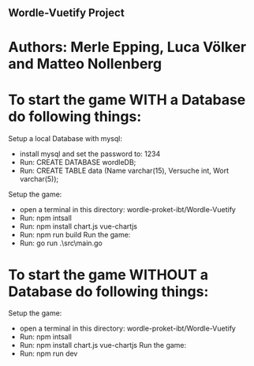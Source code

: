 ## Wordle-Vuetify Project
# Authors: Merle Epping, Luca Völker and Matteo Nollenberg


# To start the game WITH a Database do following things:

Setup a local Database with mysql:
- install mysql and set the password to: 1234
- Run: CREATE DATABASE wordleDB;
- Run: CREATE TABLE data (Name varchar(15), Versuche int, Wort varchar(5));

Setup the game:
- open a terminal in this directory: wordle-proket-ibt/Wordle-Vuetify
- Run: npm intsall
- Run: npm install chart.js vue-chartjs
- Run: npm run build
Run the game:
- Run: go run .\src\main.go


# To start the game WITHOUT a Database do following things:

Setup the game:
- open a terminal in this directory: wordle-proket-ibt/Wordle-Vuetify
- Run: npm intsall
- Run: npm install chart.js vue-chartjs
Run the game:
- Run: npm run dev